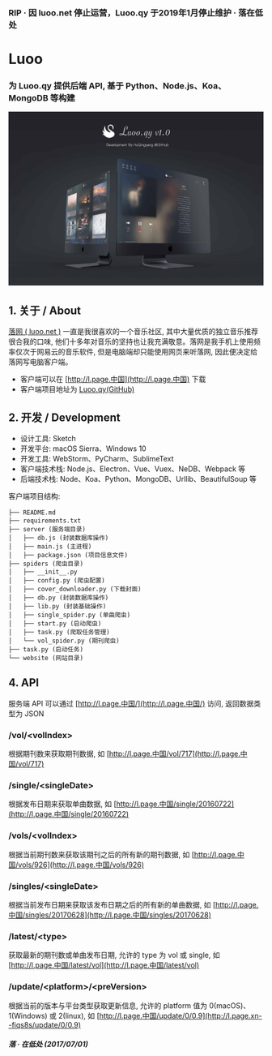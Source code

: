 ### RIP · 因 luoo.net 停止运营，Luoo.qy 于2019年1月停止维护 · 落在低处

# Luoo
### 为 Luoo.qy 提供后端 API, 基于 Python、Node.js、Koa、MongoDB 等构建
![Alt text](preview.jpg "Preview")

## 1. 关于 / About
[落网 ( luoo.net )](http://www.luoo.net/) 一直是我很喜欢的一个音乐社区, 其中大量优质的独立音乐推荐很合我的口味, 他们十多年对音乐的坚持也让我充满敬意。落网是我手机上使用频率仅次于网易云的音乐软件, 但是电脑端却只能使用网页来听落网, 因此便决定给落网写电脑客户端。

* 客户端可以在 [http://l.page.中国](http://l.page.中国) 下载
* 客户端项目地址为 [Luoo.qy(GitHub)](https://github.com/HuQingyang/Luoo.qy)


## 2. 开发 / Development
* 设计工具: Sketch
* 开发平台: macOS Sierra、Windows 10
* 开发工具: WebStorm、PyCharm、SublimeText
* 客户端技术栈: Node.js、Electron、Vue、Vuex、NeDB、Webpack 等
* 后端技术栈: Node、Koa、Python、MongoDB、Urllib、BeautifulSoup 等

客户端项目结构:
```
├── README.md
├── requirements.txt
├── server (服务端目录)
│   ├── db.js (封装数据库操作)
│   ├── main.js (主进程)
│   ├── package.json (项目信息文件)
├── spiders (爬虫目录)
│   ├── __init__.py
│   ├── config.py (爬虫配置)
│   ├── cover_downloader.py (下载封面)
│   ├── db.py (封装数据库操作)
│   ├── lib.py (封装基础操作)
│   ├── single_spider.py (单曲爬虫)
│   ├── start.py (启动爬虫)
│   ├── task.py (爬取任务管理)
│   └── vol_spider.py (期刊爬虫)
├── task.py (启动任务)
└── website (网站目录)
```


## 4. API
服务端 API 可以通过 [http://l.page.中国/](http://l.page.中国/) 访问, 返回数据类型为 JSON

### /vol/\<volIndex\>
根据期刊数来获取期刊数据, 如 [http://l.page.中国/vol/717](http://l.page.中国/vol/717)

### /single/\<singleDate\>
根据发布日期来获取单曲数据, 如 [http://l.page.中国/single/20160722](http://l.page.中国/single/20160722)

### /vols/\<volIndex\>
根据当前期刊数来获取该期刊之后的所有新的期刊数据, 如 [http://l.page.中国/vols/926](http://l.page.中国/vols/926)

### /singles/\<singleDate\>
根据当前发布日期来获取该发布日期之后的所有新的单曲数据, 如 [http://l.page.中国/singles/20170628](http://l.page.中国/singles/20170628)

### /latest/\<type\>
获取最新的期刊数或单曲发布日期, 允许的 type 为 vol 或 single, 如 [http://l.page.中国/latest/vol](http://l.page.中国/latest/vol)

### /update/\<platform\>/\<preVersion\>
根据当前的版本与平台类型获取更新信息, 允许的 platform 值为 0(macOS)、1(Windows) 或 2(linux), 如 [http://l.page.中国/update/0/0.9](http://l.page.xn--fiqs8s/update/0/0.9)


##### 落 · 在低处 (2017/07/01)

